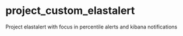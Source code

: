 # project_custom_elastalert

Project elastalert with focus in percentile alerts and kibana notifications
